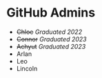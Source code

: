 # GitHub Admins

- ~~Chloe~~ *Graduated 2022*
- ~~Connor~~ *Graduated 2023*
- ~~Achyut~~ *Graduated 2023*
- Arlan
- Leo
- Lincoln
